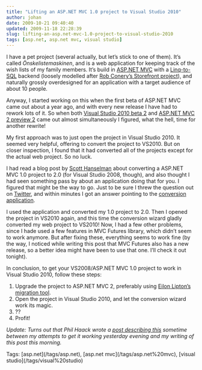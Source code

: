 ```yaml
---
title: "Lifting an ASP.NET MVC 1.0 project to Visual Studio 2010"
author: johan
date: 2009-10-21 09:40:40
updated: 2009-11-18 22:28:39
slug: lifting-an-asp.net-mvc-1.0-project-to-visual-studio-2010
tags: [asp.net, asp.net mvc, visual studio]
---
```


I have a pet project (several actually, but let’s stick to one of them). It’s called *Önskelistemaskinen*, and is a web application for keeping track of the wish lists of my family members. It’s build in [ASP.NET MVC](http://asp.net/mvc) with a [Linq-to-SQL](http://msdn.microsoft.com/en-us/library/bb425822.aspx) backend (loosely modelled after [Rob Conery’s Storefront project](http://blog.wekeroad.com/category/mvc-storefront/)), and naturally grossly overdesigned for an application with a target audience of about 10 people. 

Anyway, I started working on this when the first beta of ASP.NET MVC came out about a year ago, and with every new release I have had to rework lots of it. So when both [Visual Studio 2010 beta 2](http://msdn.microsoft.com/en-us/vstudio/dd582936.aspx) and [ASP.NET MVC 2 preview 2](http://haacked.com/archive/2009/10/01/asp.net-mvc-preview-2-released.aspx) came out almost simultaneously I figured, what the hell, time for another rewrite!

My first approach was to just open the project in Visual Studio 2010. It seemed very helpful, offering to convert the project to VS2010. But on closer inspection, I found that it had converted all of the projects except for the actual web project. So no luck.

I had read a blog post by [Scott Hanselman](http://www.hanselman.com) about converting a ASP.NET MVC 1.0 project to 2.0 (for Visual Studio 2008, though), and also thought I had seen something pass by about an application doing that for you. I figured that might be the way to go. Just to be sure I threw the question out on [Twitter](http://twitter.com/nahojd), and within minutes I got an answer pointing to the [conversion application](http://weblogs.asp.net/leftslipper/archive/2009/10/19/migrating-asp-net-mvc-1-0-applications-to-asp-net-mvc-2.aspx "Migrating ASP.NET MVC 1.0 applications to ASP.NET MVC 2"). 

I used the application and converted my 1.0 project to 2.0. Then I opened the project in VS2010 again, and this time the conversion wizard gladly converted my web project to VS2010! Now, I had a few other problems, since I hade used a few features in MVC Futures library, which didn’t seem to work anymore. But after fixing these, everything seems to work fine (by the way, I noticed while writing this post that MVC Futures also has a new release, so a better idea might have been to use that one. I’ll check it out tonight).

In conclusion, to get your VS2008/ASP.NET MVC 1.0 project to work in Visual Studio 2010, follow these steps:

1.  Upgrade the project to ASP.NET MVC 2, preferably using [Eilon Lipton’s migration tool](http://weblogs.asp.net/leftslipper/archive/2009/10/19/migrating-asp-net-mvc-1-0-applications-to-asp-net-mvc-2.aspx). 
2.  Open the project in Visual Studio 2010, and let the conversion wizard work its magic. 
3.  ?? 
4.  Profit!   

*Update: Turns out that Phil Haack wrote a [post describing this](http://haacked.com/archive/2009/10/20/vs10beta2-and-aspnetmvc.aspx) sometime between my attempts to get it working yesterday evening and my writing of this post this morning.*
  <div style="padding-bottom: 0px; margin: 0px; padding-left: 0px; padding-right: 0px; display: inline; float: none; padding-top: 0px" id="scid:0767317B-992E-4b12-91E0-4F059A8CECA8:5cb7fe1a-1bfb-444a-b3f9-84a131903f08" class="wlWriterEditableSmartContent">Tags: [asp.net](/tags/asp.net), [asp.net mvc](/tags/asp.net%20mvc), [visual studio](/tags/visual%20studio)</div>
